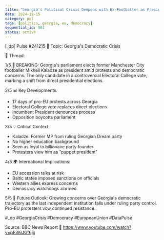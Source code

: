 ```yaml
---
title: "Georgia's Political Crisis Deepens with Ex-Footballer as President"
date: 2024-12-15
category: pol
tags: [politics, georgia, eu, democracy]
sequential_id: 001
status: active
---
```


[_dp] Pulse #241215
📍 Topic: Georgia's Democratic Crisis

🧵 Thread:

1/5 🚨 BREAKING: Georgia's parliament elects former Manchester City footballer Mikheil Kaladze as president amid protests and democratic concerns. The only candidate in a controversial Electoral College vote, marking a shift from direct presidential elections.

2/5 📊 Key Developments:
- 17 days of pro-EU protests across Georgia
- Electoral College vote replaces direct elections
- Incumbent President denounces process
- Opposition boycotts parliament

3/5 💡 Critical Context:
- Kaladze: Former MP from ruling Georgian Dream party
- No higher education background
- Seen as loyal to billionaire party founder
- Protesters view him as "puppet president"

4/5 🌍 International Implications:
- EU accession talks at risk
- Baltic states imposed sanctions on officials
- Western allies express concerns
- Democracy watchdogs alarmed

5/5 🔮 Future Outlook:
Growing concerns over Georgia's democratic trajectory as the last independent institution falls under ruling party control. Pro-EU protesters vow continued resistance.

#_dp #GeorgiaCrisis #Democracy #EuropeanUnion #DataPulse

Source: BBC News Report
🔗 https://www.youtube.com/watch?v=pE3I6JGf6jg